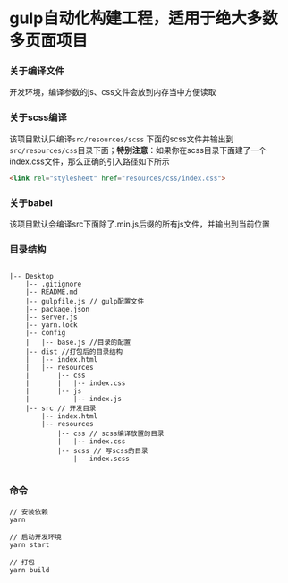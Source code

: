 # gulp自动化构建工程，适用于绝大多数多页面项目

### 关于编译文件
开发环境，编译参数的js、css文件会放到内存当中方便读取

### 关于scss编译
该项目默认只编译`src/resources/scss` 下面的scss文件并输出到 `src/resources/css`目录下面；**特别注意**：如果你在scss目录下面建了一个index.css文件，那么正确的引入路径如下所示

```html
<link rel="stylesheet" href="resources/css/index.css">
```

### 关于babel
该项目默认会编译src下面除了.min.js后缀的所有js文件，并输出到当前位置

### 目录结构

```

|-- Desktop
    |-- .gitignore
    |-- README.md
    |-- gulpfile.js // gulp配置文件
    |-- package.json
    |-- server.js
    |-- yarn.lock
    |-- config
    |   |-- base.js //目录的配置
    |-- dist //打包后的目录结构
    |   |-- index.html
    |   |-- resources
    |       |-- css
    |       |   |-- index.css
    |       |-- js
    |           |-- index.js
    |-- src // 开发目录
        |-- index.html
        |-- resources
            |-- css // scss编译放置的目录
            |   |-- index.css
            |-- scss // 写scss的目录
                |-- index.scss


```

### 命令

```
// 安装依赖
yarn 

// 启动开发环境
yarn start 

// 打包
yarn build

```
